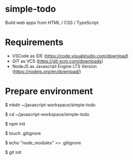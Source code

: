 # simple-todo
Build web apps from HTML / CSS / TypeScript

# Requirements
- VSCode as IDE (https://code.visualstudio.com/download)
- GIT as VCS (https://git-scm.com/downloads)
- NodeJS as Javascript Engine LTS Version (https://nodejs.org/en/download/)

# Prepare environment
$ mkdir ~/javascript-workspace/simple-todo

$ cd ~/javascript-workspace/simple-todo

$ npm init

$ touch .gitignore

$ echo "node_modules" >> .gitignore

$ git init




